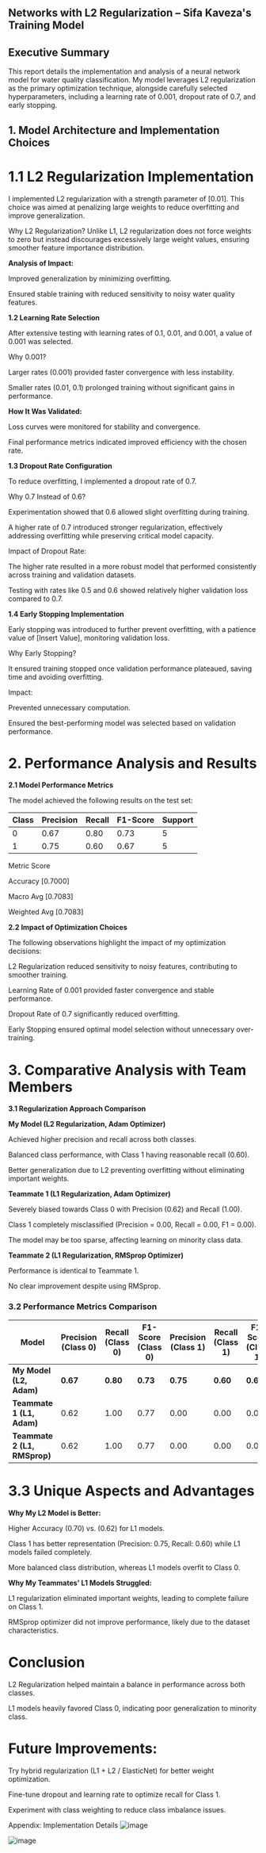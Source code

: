 ## Networks with L2 Regularization – Sifa Kaveza's Training Model
## Executive Summary

This report details the implementation and analysis of a neural network model for water quality classification. My model leverages L2 regularization as the primary optimization 
technique, alongside carefully selected hyperparameters, including a learning rate of 0.001, dropout rate of 0.7, and early stopping. 


## 1. Model Architecture and Implementation Choices

# 1.1 L2 Regularization Implementation

I implemented L2 regularization with a strength parameter of [0.01]. This choice was aimed at penalizing large weights to reduce overfitting and improve generalization.

Why L2 Regularization? Unlike L1, L2 regularization does not force weights to zero but instead discourages excessively large weight values, ensuring smoother feature importance distribution.

**Analysis of Impact:**

Improved generalization by minimizing overfitting.


Ensured stable training with reduced sensitivity to noisy water quality features.

**1.2 Learning Rate Selection**

After extensive testing with learning rates of 0.1, 0.01, and 0.001, a value of 0.001 was selected.

Why 0.001?

Larger rates (0.001) provided faster convergence with less instability.

Smaller rates (0.01, 0.1) prolonged training without significant gains in performance.

**How It Was Validated:**

Loss curves were monitored for stability and convergence.

Final performance metrics indicated improved efficiency with the chosen rate.

**1.3 Dropout Rate Configuration**

To reduce overfitting, I implemented a dropout rate of 0.7.

Why 0.7 Instead of 0.6?

Experimentation showed that 0.6 allowed slight overfitting during training.

A higher rate of 0.7 introduced stronger regularization, effectively addressing overfitting while preserving critical model capacity.

Impact of Dropout Rate:

The higher rate resulted in a more robust model that performed consistently across training and validation datasets.

Testing with rates like 0.5 and 0.6 showed relatively higher validation loss compared to 0.7.

**1.4 Early Stopping Implementation**

Early stopping was introduced to further prevent overfitting, with a patience value of [Insert Value], monitoring validation loss.

Why Early Stopping?

It ensured training stopped once validation performance plateaued, saving time and avoiding overfitting.

Impact:

Prevented unnecessary computation.

Ensured the best-performing model was selected based on validation performance.

# 2. Performance Analysis and Results

**2.1 Model Performance Metrics**

The model achieved the following results on the test set:

| Class | Precision | Recall | F1-Score | Support |
|-------|-----------|--------|----------|---------|
|   0   |   0.67    |  0.80  |   0.73   |    5    |
|   1   |   0.75    |  0.60  |   0.67   |    5    |

Metric	Score

Accuracy	[0.7000]

Macro Avg	[0.7083]

Weighted Avg	[0.7083]

**2.2 Impact of Optimization Choices**

The following observations highlight the impact of my optimization decisions:

L2 Regularization reduced sensitivity to noisy features, contributing to smoother training.

Learning Rate of 0.001 provided faster convergence and stable performance.

Dropout Rate of 0.7 significantly reduced overfitting.

Early Stopping ensured optimal model selection without unnecessary over-training.

# 3. Comparative Analysis with Team Members

**3.1 Regularization Approach Comparison**

**My Model (L2 Regularization, Adam Optimizer)**

Achieved higher precision and recall across both classes.

Balanced class performance, with Class 1 having reasonable recall (0.60).

Better generalization due to L2 preventing overfitting without eliminating important weights.

**Teammate 1 (L1 Regularization, Adam Optimizer)**

Severely biased towards Class 0 with Precision (0.62) and Recall (1.00).

Class 1 completely misclassified (Precision = 0.00, Recall = 0.00, F1 = 0.00).

The model may be too sparse, affecting learning on minority class data.

**Teammate 2 (L1 Regularization, RMSprop Optimizer)**

Performance is identical to Teammate 1.

No clear improvement despite using RMSprop.

### 3.2 Performance Metrics Comparison  

| Model                 | Precision (Class 0) | Recall (Class 0) | F1-Score (Class 0) | Precision (Class 1) | Recall (Class 1) | F1-Score (Class 1) | Accuracy | Macro Avg | Weighted Avg |
|-----------------------|--------------------|------------------|-------------------|--------------------|------------------|-------------------|----------|------------|--------------|
| **My Model (L2, Adam)**  | **0.67**           | **0.80**          | **0.73**           | **0.75**           | **0.60**          | **0.67**           | **0.70**  | **0.7083**  | **0.7083**    |
| **Teammate 1 (L1, Adam)**  | 0.62               | 1.00              | 0.77               | 0.00               | 0.00              | 0.00               | 0.62      | 0.31        | 0.39          |
| **Teammate 2 (L1, RMSprop)** | 0.62               | 1.00              | 0.77               | 0.00               | 0.00              | 0.00               | 0.62      | 0.31        | 0.39          |


# 3.3 Unique Aspects and Advantages
**Why My L2 Model is Better:**

Higher Accuracy (0.70) vs. (0.62) for L1 models.

Class 1 has better representation (Precision: 0.75, Recall: 0.60) while L1 models failed completely.

More balanced class distribution, whereas L1 models overfit to Class 0.

**Why My Teammates' L1 Models Struggled:**

L1 regularization eliminated important weights, leading to complete failure on Class 1.

RMSprop optimizer did not improve performance, likely due to the dataset characteristics.

# Conclusion

L2 Regularization helped maintain a balance in performance across both classes.

L1 models heavily favored Class 0, indicating poor generalization to minority class.

# Future Improvements:

Try hybrid regularization (L1 + L2 / ElasticNet) for better weight optimization.

Fine-tune dropout and learning rate to optimize recall for Class 1.

Experiment with class weighting to reduce class imbalance issues.


Appendix: Implementation Details
![image](https://github.com/user-attachments/assets/aa715168-8974-43a2-9b00-96a27d9a58e8)

![image](https://github.com/user-attachments/assets/cb256799-738d-41ef-b02f-22d4eaf29cf1)

